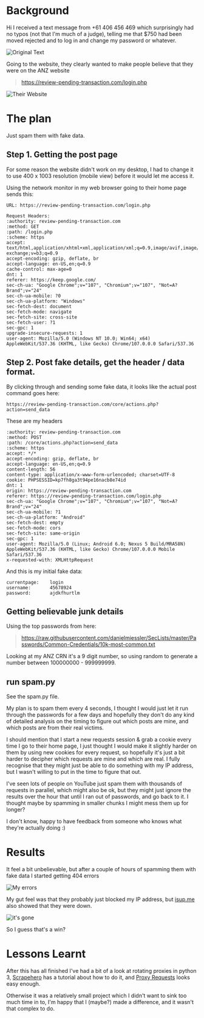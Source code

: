 # Background
Hi
I received a text message from +61 406 456 469 which surprisingly had no typos (not that I'm much of a judge), telling me that $750 had been moved rejected and to log in and change my password or whatever.

![Original Text](Assets/IMG_2639(Small).jpeg)

Going to the website, they clearly wanted to make people believe that they were on the ANZ website
> https://review-pending-transaction.com/login.php

![Their Website](Assets/TheirWebsite(Small).png)

# The plan
Just spam them with fake data.

## Step 1. Getting the post page
For some reason the website didn't work on my desktop, I had to change it to use 400 x 1003 resolution (mobile view) before it would let me access it.

Using the network monitor in my web browser going to their home page sends this:

```
URL: https://review-pending-transaction.com/login.php
```

```
Request Headers:
:authority: review-pending-transaction.com
:method: GET
:path: /login.php
:scheme: https
accept: text/html,application/xhtml+xml,application/xml;q=0.9,image/avif,image/webp,image/apng,*/*;q=0.8,application/signed-exchange;v=b3;q=0.9
accept-encoding: gzip, deflate, br
accept-language: en-US,en;q=0.9
cache-control: max-age=0
dnt: 1
referer: https://keep.google.com/
sec-ch-ua: "Google Chrome";v="107", "Chromium";v="107", "Not=A?Brand";v="24"
sec-ch-ua-mobile: ?0
sec-ch-ua-platform: "Windows"
sec-fetch-dest: document
sec-fetch-mode: navigate
sec-fetch-site: cross-site
sec-fetch-user: ?1
sec-gpc: 1
upgrade-insecure-requests: 1
user-agent: Mozilla/5.0 (Windows NT 10.0; Win64; x64) AppleWebKit/537.36 (KHTML, like Gecko) Chrome/107.0.0.0 Safari/537.36
```

## Step 2. Post fake details, get the header / data format.
By clicking through and sending some fake data, it looks like the actual post command goes here:
```
https://review-pending-transaction.com/core/actions.php?action=send_data
```
These are my headers
```
:authority: review-pending-transaction.com
:method: POST
:path: /core/actions.php?action=send_data
:scheme: https
accept: */*
accept-encoding: gzip, deflate, br
accept-language: en-US,en;q=0.9
content-length: 56
content-type: application/x-www-form-urlencoded; charset=UTF-8
cookie: PHPSESSID=kp7fh8ga3t94pe16nacb8e74id
dnt: 1
origin: https://review-pending-transaction.com
referer: https://review-pending-transaction.com/login.php
sec-ch-ua: "Google Chrome";v="107", "Chromium";v="107", "Not=A?Brand";v="24"
sec-ch-ua-mobile: ?1
sec-ch-ua-platform: "Android"
sec-fetch-dest: empty
sec-fetch-mode: cors
sec-fetch-site: same-origin
sec-gpc: 1
user-agent: Mozilla/5.0 (Linux; Android 6.0; Nexus 5 Build/MRA58N) AppleWebKit/537.36 (KHTML, like Gecko) Chrome/107.0.0.0 Mobile Safari/537.36
x-requested-with: XMLHttpRequest
```

And this is my initial fake data:
```
currentpage: 	login
username: 		45678924
password: 		ajdkfhurtlm
```

## Getting believable junk details
Using the top passwords from here:
> https://raw.githubusercontent.com/danielmiessler/SecLists/master/Passwords/Common-Credentials/10k-most-common.txt

Looking at my ANZ CRN it's a 9 digit number, so using random to generate a number between 100000000 - 999999999.

## run spam.py
See the spam.py file.

My plan is to spam them every 4 seconds, I thought I would just let it run through the passwords for a few days and hopefully they don't do any kind of detailed analysis on the timing to figure out which posts are mine, and which posts are from their real victims.

I should mention that I start a new requests session & grab a cookie every time I go to their home page, I just thought I would make it slightly harder on them by using new cookies for every request, so hopefully it's just a bit harder to decipher which requests are mine and which are real. I fully recognise that they might just be able to do something with my IP address, but I wasn't willing to put in the time to figure that out.

I've seen lots of people on YouTube just spam them with thousands of requests in parallel, which might also be ok, but they might just ignore the results over the hour that until I ran out of passwords, and go back to it. I thought maybe by spamming in smaller chunks I might mess them up for longer?

I don't know, happy to have feedback from someone who knows what they're actually doing :)

# Results

It feel a bit unbelievable, but after a couple of hours of spamming them with fake data I started getting 404 errors

![My errors](Assets/ClosedDown(Small).png)

My gut feel was that they probably just blocked my IP address, but [isup.me](http://isup.me) also showed that they were down.

![it's gone](Assets/isup.me(Small).png)

So I guess that's a win?

# Lessons Learnt
After this has all finished I've had a bit of a look at rotating proxies in python 3, [Scrapehero](https://www.scrapehero.com/how-to-rotate-proxies-and-ip-addresses-using-python-3/) has a tutorial about how to do it, and [Proxy Requests](https://github.com/rootVIII/proxy_requests) looks easy enough.  

Otherwise it was a relatively small project which I didn't want to sink too much time in to, I'm happy that I (maybe?) made a difference, and it wasn't that complex to do.
